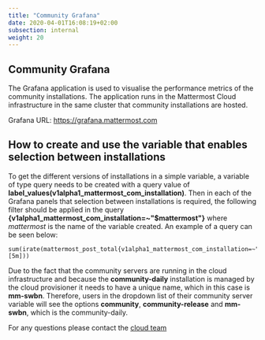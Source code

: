 ```yaml
---
title: "Community Grafana"
date: 2020-04-01T16:08:19+02:00
subsection: internal
weight: 20
---
```


## Community Grafana

The Grafana application is used to visualise the performance metrics of the community installations. The application runs in the Mattermost Cloud infrastructure in the same cluster that community installations are hosted.

Grafana URL: https://grafana.mattermost.com

## How to create and use the variable that enables selection between installations

To get the different versions of installations in a simple variable, a variable of type query needs to be created with a query value of **label_values(v1alpha1_mattermost_com_installation)**. Then in each of the Grafana panels that selection between installations is required, the following filter should be applied in the query **{v1alpha1_mattermost_com_installation=~"$mattermost"}** where *mattermost* is the name of the variable created. An example of a query can be seen below:

```
sum(irate(mattermost_post_total{v1alpha1_mattermost_com_installation=~"$mattermost"}[5m]))
```

Due to the fact that the community servers are running in the cloud infrastructure and because the **community-daily** installation is managed by the cloud provisioner it needs to have a unique name, which in this case is **mm-swbn**. Therefore, users in the dropdown list of their community server variable will see the options **community**, **community-release** and **mm-swbn**, which is the community-daily.

For any questions please contact the [cloud team](https://community-daily.mattermost.com/core/channels/cloud)
